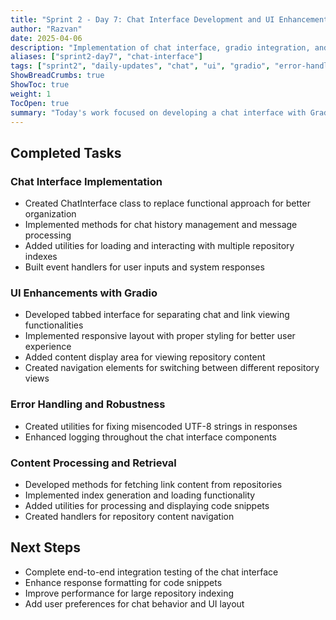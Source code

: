 ```yaml
---
title: "Sprint 2 - Day 7: Chat Interface Development and UI Enhancement"
author: "Razvan"
date: 2025-04-06
description: "Implementation of chat interface, gradio integration, and UI organization"
aliases: ["sprint2-day7", "chat-interface"]
tags: ["sprint2", "daily-updates", "chat", "ui", "gradio", "error-handling"]
ShowBreadCrumbs: true
ShowToc: true
weight: 1
TocOpen: true
summary: "Today's work focused on developing a chat interface with Gradio, improving error handling for user interactions, enhancing the UI with tabbed navigation, and implementing utilities for content retrieval and processing."
---
```


## Completed Tasks

### Chat Interface Implementation
- Created ChatInterface class to replace functional approach for better organization
- Implemented methods for chat history management and message processing
- Added utilities for loading and interacting with multiple repository indexes
- Built event handlers for user inputs and system responses

### UI Enhancements with Gradio
- Developed tabbed interface for separating chat and link viewing functionalities
- Implemented responsive layout with proper styling for better user experience
- Added content display area for viewing repository content
- Created navigation elements for switching between different repository views

### Error Handling and Robustness
- Created utilities for fixing misencoded UTF-8 strings in responses
- Enhanced logging throughout the chat interface components

### Content Processing and Retrieval
- Developed methods for fetching link content from repositories
- Implemented index generation and loading functionality
- Added utilities for processing and displaying code snippets
- Created handlers for repository content navigation

## Next Steps
- Complete end-to-end integration testing of the chat interface
- Enhance response formatting for code snippets
- Improve performance for large repository indexing
- Add user preferences for chat behavior and UI layout
